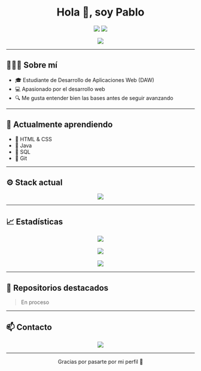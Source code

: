 <h1 align="center">Hola 👋, soy Pablo</h1>

<p align="center">
  <img src="https://img.shields.io/github/followers/PabloCodevs?label=Seguidores&style=social" />
  <img src="https://img.shields.io/github/stars/PabloCodevs?affiliations=OWNER%2CCOLLABORATOR%2CORGANIZATION_MEMBER&style=social" />
</p>

<p align="center">
  <img src="https://readme-typing-svg.demolab.com/?lines=Desarrollador+Web;&center=true&width=440&height=45&color=149414&vCenter=true&pause=500" />
</p>

---

## 🙍🏻‍♂️ Sobre mí

- 🎓 Estudiante de Desarrollo de Aplicaciones Web (DAW)
- 💻 Apasionado por el desarrollo web
- 🔍 Me gusta entender bien las bases antes de seguir avanzando

---

## 🚧 Actualmente aprendiendo

- 🔹 HTML & CSS  
- 🔹 Java  
- 🔹 SQL
- 🔹 Git  

---

## ⚙️ Stack actual

<p align="center">
  <img src="https://skillicons.dev/icons?i=html,css,java,mysql,git" />
</p>

---

## 📈 Estadísticas

<p align="center">
  <img src="https://github-readme-stats.vercel.app/api?username=PabloCodevs&show_icons=true&theme=tokyonight&hide_border=true" />
  <br/><br/>
  <img src="https://github-readme-streak-stats.herokuapp.com/?user=PabloCodevs&theme=tokyonight&hide_border=true" />
  <br/><br/>
  <img src="https://github-readme-stats.vercel.app/api/top-langs/?username=PabloCodevs&layout=compact&theme=tokyonight&hide_border=true" />
</p>

---

## 📌 Repositorios destacados

> En proceso

---

## 📫 Contacto

<p align="center">
  <a href="https://www.linkedin.com/in/pablocodevs" target="_blank">
    <img src="https://img.shields.io/badge/LinkedIn-PabloCodevs-blue?style=flat-square&logo=linkedin" />
  </a>
</p>

---

<p align="center">Gracias por pasarte por mi perfil 🤝</p>

